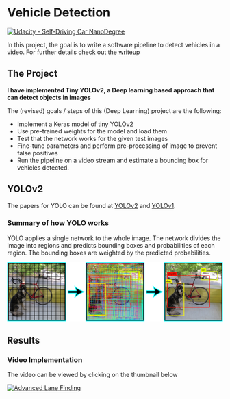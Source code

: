 # Vehicle Detection
[![Udacity - Self-Driving Car NanoDegree](https://s3.amazonaws.com/udacity-sdc/github/shield-carnd.svg)](http://www.udacity.com/drive)


In this project, the goal is to write a software pipeline to detect vehicles in a video. For further details check out the [writeup]()

The Project
---
**I have implemented Tiny YOLOv2, a Deep learning based approach that can detect objects in images**  

The (revised) goals / steps of this (Deep Learning) project are the following:

* Implement a Keras model of tiny YOLOv2
* Use pre-trained weights for the model and load them
* Test that the network works for the given test images
* Fine-tune parameters and perform pre-processing of image to prevent false positives
* Run the pipeline on a video stream and estimate a bounding box for vehicles detected.

## YOLOv2

The papers for YOLO can be found at [YOLOv2](https://arxiv.org/abs/1612.08242) and [YOLOv1](https://arxiv.org/abs/1506.02640). 

### Summary of how YOLO works
[yolo]: ./output_images/yolo2.png

YOLO applies a single network to the whole image. The network divides the image into regions and predicts bounding boxes and probabilities of each region. The bounding boxes are weighted by the predicted probabilities. 

![yolo]

## Results
### Video Implementation
The video can be viewed by clicking on the thumbnail below

[![Advanced Lane Finding](https://img.youtube.com/vi/mEdwV9ww3Rw/0.jpg)](https://www.youtube.com/watch?v=mEdwV9ww3Rw)

